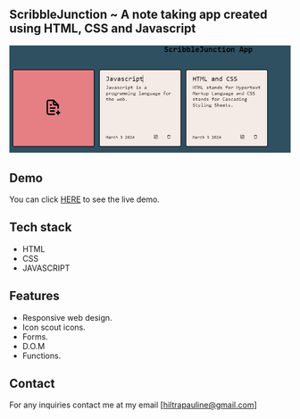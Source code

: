 ## ScribbleJunction ~ A note taking app created using HTML, CSS and Javascript

![scribble](https://github.com/Pauline-Oraro/scribble-junction/blob/master/scribble.PNG?raw=true)

## Demo
You can click [HERE](https://pauline-oraro.github.io/scribble-junction/) to see the live demo.

## Tech stack
- HTML
- CSS
- JAVASCRIPT

## Features
- Responsive web design.
- Icon scout icons.
- Forms.
- D.O.M
- Functions.

## Contact
For any inquiries contact me at my email [hiltrapauline@gmail.com]
